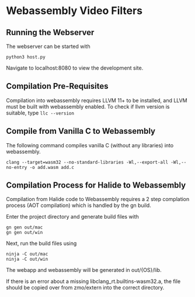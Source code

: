 # Webassembly Video Filters

## Running the Webserver
The webserver can be started with
```
python3 host.py
```

Navigate to localhost:8080 to view the development site.

## Compilation Pre-Requisites
Compilation into webassembly requires LLVM 11+ to be installed, and LLVM must be built with webassembly enabled.
To check if llvm version is suitable, type `llc --version`

## Compile from Vanilla C to Webassembly
The following command compiles vanilla C (without any libraries) into webassembly.

```
clang --target=wasm32 --no-standard-libraries -Wl,--export-all -Wl,--no-entry -o add.wasm add.c
```

## Compilation Process for Halide to Webassembly
Compilation from Halide code to Webassembly requires a 2 step complation process (AOT compilation) which is handled by the gn build.

Enter the project directory and generate build files with
```
gn gen out/mac
gn gen out/win
```

Next, run the build files using
```
ninja -C out/mac
ninja -C out/win
```

The webapp and webassembly will be generated in out/{OS}/lib.

If there is an error about a missing libclang\_rt.builtins-wasm32.a, the file should be copied over from zmo/extern into the correct directory.
